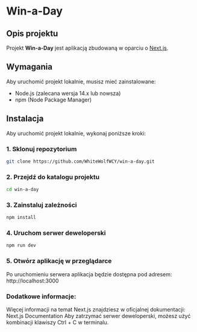 # Win-a-Day

## Opis projektu

Projekt **Win-a-Day** jest aplikacją zbudowaną w oparciu o [Next.js](https://nextjs.org).

## Wymagania

Aby uruchomić projekt lokalnie, musisz mieć zainstalowane:

- Node.js (zalecana wersja 14.x lub nowsza)
- npm (Node Package Manager)

## Instalacja

Aby uruchomić projekt lokalnie, wykonaj poniższe kroki:

### 1. Sklonuj repozytorium

```bash
git clone https://github.com/WhiteWolfWCY/win-a-day.git
```

### 2. Przejdź do katalogu projektu
```bash
cd win-a-day
```

### 3. Zainstaluj zależności
```bash
npm install
```

### 4. Uruchom serwer deweloperski
```bash
npm run dev
```

### 5. Otwórz aplikację w przeglądarce
Po uruchomieniu serwera aplikacja będzie dostępna pod adresem:
http://localhost:3000

### Dodatkowe informacje:
Więcej informacji na temat Next.js znajdziesz w oficjalnej dokumentacji: Next.js Documentation
Aby zatrzymać serwer deweloperski, możesz użyć kombinacji klawiszy Ctrl + C w terminalu.